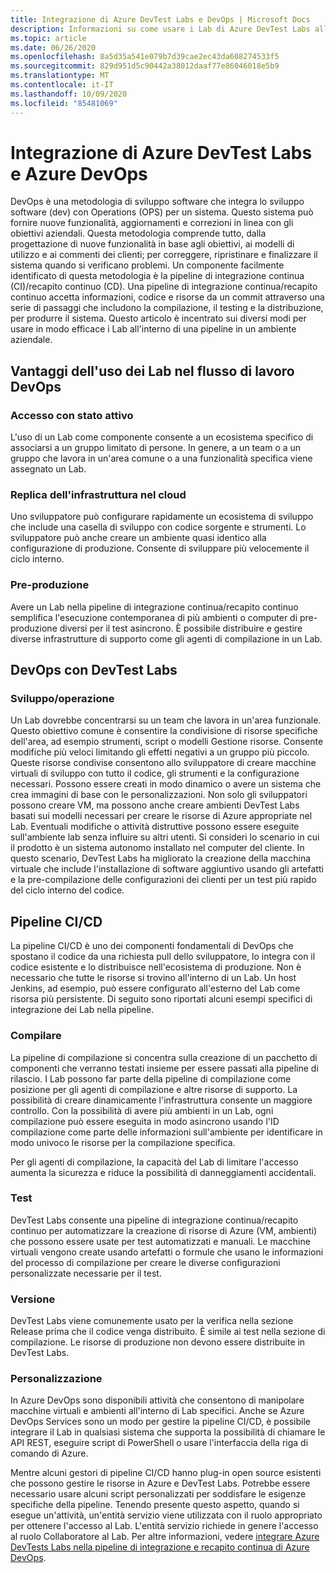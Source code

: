 ```yaml
---
title: Integrazione di Azure DevTest Labs e DevOps | Microsoft Docs
description: Informazioni su come usare i Lab di Azure DevTest Labs all'interno di una pipeline di integrazione continua (CI)/recapito continuo (CD) in un ambiente aziendale.
ms.topic: article
ms.date: 06/26/2020
ms.openlocfilehash: 8a5d35a541e079b7d39cae2ec43da608274533f5
ms.sourcegitcommit: 829d951d5c90442a38012daaf77e86046018e5b9
ms.translationtype: MT
ms.contentlocale: it-IT
ms.lasthandoff: 10/09/2020
ms.locfileid: "85481069"
---
```

# <a name="integration-of-azure-devtest-labs-and-azure-devops"></a>Integrazione di Azure DevTest Labs e Azure DevOps
DevOps è una metodologia di sviluppo software che integra lo sviluppo software (dev) con Operations (OPS) per un sistema. Questo sistema può fornire nuove funzionalità, aggiornamenti e correzioni in linea con gli obiettivi aziendali. Questa metodologia comprende tutto, dalla progettazione di nuove funzionalità in base agli obiettivi, ai modelli di utilizzo e ai commenti dei clienti; per correggere, ripristinare e finalizzare il sistema quando si verificano problemi. Un componente facilmente identificato di questa metodologia è la pipeline di integrazione continua (CI)/recapito continuo (CD). Una pipeline di integrazione continua/recapito continuo accetta informazioni, codice e risorse da un commit attraverso una serie di passaggi che includono la compilazione, il testing e la distribuzione, per produrre il sistema. Questo articolo è incentrato sui diversi modi per usare in modo efficace i Lab all'interno di una pipeline in un ambiente aziendale. 

## <a name="benefits-of-using-labs-in-devops-workflow"></a>Vantaggi dell'uso dei Lab nel flusso di lavoro DevOps 

### <a name="focused-access"></a>Accesso con stato attivo 
L'uso di un Lab come componente consente a un ecosistema specifico di associarsi a un gruppo limitato di persone. In genere, a un team o a un gruppo che lavora in un'area comune o a una funzionalità specifica viene assegnato un Lab.   

### <a name="infrastructure-replication-in-the-cloud"></a>Replica dell'infrastruttura nel cloud 
Uno sviluppatore può configurare rapidamente un ecosistema di sviluppo che include una casella di sviluppo con codice sorgente e strumenti. Lo sviluppatore può anche creare un ambiente quasi identico alla configurazione di produzione. Consente di sviluppare più velocemente il ciclo interno. 

### <a name="pre-production"></a>Pre-produzione 
Avere un Lab nella pipeline di integrazione continua/recapito continuo semplifica l'esecuzione contemporanea di più ambienti o computer di pre-produzione diversi per il test asincrono. È possibile distribuire e gestire diverse infrastrutture di supporto come gli agenti di compilazione in un Lab. 

## <a name="devops-with-devtest-labs"></a>DevOps con DevTest Labs 

### <a name="development--operation"></a>Sviluppo/operazione 
Un Lab dovrebbe concentrarsi su un team che lavora in un'area funzionale. Questo obiettivo comune è consentire la condivisione di risorse specifiche dell'area, ad esempio strumenti, script o modelli Gestione risorse. Consente modifiche più veloci limitando gli effetti negativi a un gruppo più piccolo. Queste risorse condivise consentono allo sviluppatore di creare macchine virtuali di sviluppo con tutto il codice, gli strumenti e la configurazione necessari. Possono essere creati in modo dinamico o avere un sistema che crea immagini di base con le personalizzazioni. Non solo gli sviluppatori possono creare VM, ma possono anche creare ambienti DevTest Labs basati sui modelli necessari per creare le risorse di Azure appropriate nel Lab. Eventuali modifiche o attività distruttive possono essere eseguite sull'ambiente lab senza influire su altri utenti. Si consideri lo scenario in cui il prodotto è un sistema autonomo installato nel computer del cliente. In questo scenario, DevTest Labs ha migliorato la creazione della macchina virtuale che include l'installazione di software aggiuntivo usando gli artefatti e la pre-compilazione delle configurazioni dei clienti per un test più rapido del ciclo interno del codice. 
  
## <a name="cicd-pipeline"></a>Pipeline CI/CD 
La pipeline CI/CD è uno dei componenti fondamentali di DevOps che spostano il codice da una richiesta pull dello sviluppatore, lo integra con il codice esistente e lo distribuisce nell'ecosistema di produzione. Non è necessario che tutte le risorse si trovino all'interno di un Lab. Un host Jenkins, ad esempio, può essere configurato all'esterno del Lab come risorsa più persistente. Di seguito sono riportati alcuni esempi specifici di integrazione dei Lab nella pipeline. 

### <a name="build"></a>Compilare 
La pipeline di compilazione si concentra sulla creazione di un pacchetto di componenti che verranno testati insieme per essere passati alla pipeline di rilascio. I Lab possono far parte della pipeline di compilazione come posizione per gli agenti di compilazione e altre risorse di supporto. La possibilità di creare dinamicamente l'infrastruttura consente un maggiore controllo. Con la possibilità di avere più ambienti in un Lab, ogni compilazione può essere eseguita in modo asincrono usando l'ID compilazione come parte delle informazioni sull'ambiente per identificare in modo univoco le risorse per la compilazione specifica.   

Per gli agenti di compilazione, la capacità del Lab di limitare l'accesso aumenta la sicurezza e riduce la possibilità di danneggiamenti accidentali.  

### <a name="test"></a>Test 
DevTest Labs consente una pipeline di integrazione continua/recapito continuo per automatizzare la creazione di risorse di Azure (VM, ambienti) che possono essere usate per test automatizzati e manuali. Le macchine virtuali vengono create usando artefatti o formule che usano le informazioni del processo di compilazione per creare le diverse configurazioni personalizzate necessarie per il test.   

### <a name="release"></a>Versione 
DevTest Labs viene comunemente usato per la verifica nella sezione Release prima che il codice venga distribuito. È simile ai test nella sezione di compilazione. Le risorse di produzione non devono essere distribuite in DevTest Labs. 

### <a name="customization"></a>Personalizzazione 
In Azure DevOps sono disponibili attività che consentono di manipolare macchine virtuali e ambienti all'interno di Lab specifici. Anche se Azure DevOps Services sono un modo per gestire la pipeline CI/CD, è possibile integrare il Lab in qualsiasi sistema che supporta la possibilità di chiamare le API REST, eseguire script di PowerShell o usare l'interfaccia della riga di comando di Azure. 

Mentre alcuni gestori di pipeline CI/CD hanno plug-in open source esistenti che possono gestire le risorse in Azure e DevTest Labs. Potrebbe essere necessario usare alcuni script personalizzati per soddisfare le esigenze specifiche della pipeline.  Tenendo presente questo aspetto, quando si esegue un'attività, un'entità servizio viene utilizzata con il ruolo appropriato per ottenere l'accesso al Lab. L'entità servizio richiede in genere l'accesso al ruolo Collaboratore al Lab. Per altre informazioni, vedere [integrare Azure DevTests Labs nella pipeline di integrazione e recapito continua di Azure DevOps](devtest-lab-integrate-ci-cd.md). 
 